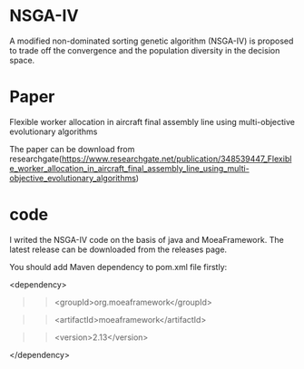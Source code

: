 # NSGA-IV
A modified non-dominated sorting genetic algorithm (NSGA-IV) is proposed to trade off the convergence and the population diversity in the decision space. 

# Paper
Flexible worker allocation in aircraft final assembly line using multi-objective evolutionary algorithms

The paper can be download from researchgate(https://www.researchgate.net/publication/348539447_Flexible_worker_allocation_in_aircraft_final_assembly_line_using_multi-objective_evolutionary_algorithms)

# code
I writed the NSGA-IV code on the basis of java and MoeaFramework. The latest release can be downloaded from the releases page. 

You should add Maven dependency to pom.xml file firstly:

\<dependency>

>>\<groupId>org.moeaframework\</groupId>
    
>>\<artifactId>moeaframework\</artifactId>
    
>>\<version>2.13\</version>
    
\</dependency>
